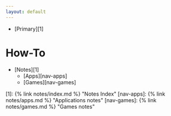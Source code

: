 ```yaml
---
layout: default
---
```

- [Primary][1]

<!-- content -->

# How-To

- [Notes][1]
  - [Apps][nav-apps]
  - [Games][nav-games]

<!-- endcontent -->

<!-- referencelinks -->
[1]: {% link notes/index.md %} "Notes Index"
[nav-apps]: {% link notes/apps.md %} "Applications notes"
[nav-games]: {% link notes/games.md %} "Games notes"
<!-- endreferencelinks -->

<!--
Except where otherwise <a href="#">noted</a>, content on this site is licensed under the <a href="https://creativecommons.org/publicdomain/zero/1.0/" target="_blank">Creative Commons Zero v1.0 Universal</a>
-->